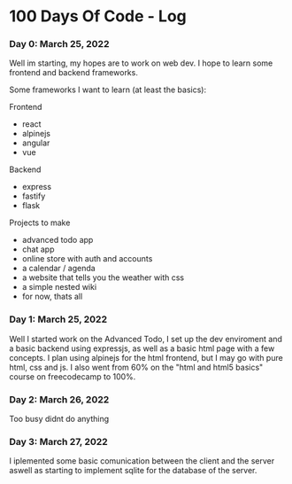 # 100 Days Of Code - Log

### Day 0: March 25, 2022
Well im starting, my hopes are to work on web dev. I hope to learn some frontend and backend frameworks.

Some frameworks I want to learn (at least the basics):

Frontend
- react
- alpinejs
- angular
- vue

Backend
- express
- fastify
- flask

Projects to make
- advanced todo app
- chat app
- online store with auth and accounts
- a calendar / agenda
- a website that tells you the weather with css
- a simple nested wiki
- for now, thats all

### Day 1: March 25, 2022
Well I started work on the Advanced Todo, I set up the dev enviroment and a basic backend using expressjs, as well as a basic html page with a few concepts. I plan using alpinejs for the html frontend, but I may go with pure html, css and js. I also went from 60% on the "html and html5 basics" course on freecodecamp to 100%.

### Day 2: March 26, 2022
Too busy didnt do anything

### Day 3: March 27, 2022
I iplemented some basic comunication between the client and the server aswell as starting to implement sqlite for the database of the server.
